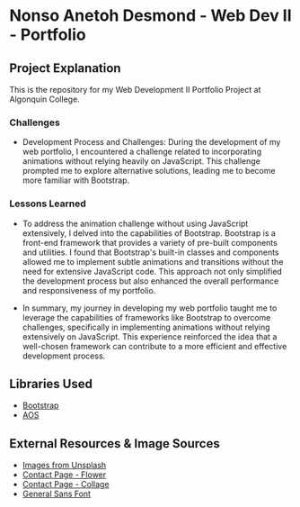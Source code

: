 # Nonso Anetoh Desmond - Web Dev II - Portfolio

## Project Explanation

This is the repository for my Web Development II Portfolio Project at Algonquin College.

### Challenges

- Development Process and Challenges:
  During the development of my web portfolio, I encountered a challenge related to incorporating animations without relying heavily on JavaScript. This challenge prompted me to explore alternative solutions, leading me to become more familiar with Bootstrap.

### Lessons Learned

- To address the animation challenge without using JavaScript extensively, I delved into the capabilities of Bootstrap. Bootstrap is a front-end framework that provides a variety of pre-built components and utilities. I found that Bootstrap's built-in classes and components allowed me to implement subtle animations and transitions without the need for extensive JavaScript code. This approach not only simplified the development process but also enhanced the overall performance and responsiveness of my portfolio.

- In summary, my journey in developing my web portfolio taught me to leverage the capabilities of frameworks like Bootstrap to overcome challenges, specifically in implementing animations without relying extensively on JavaScript. This experience reinforced the idea that a well-chosen framework can contribute to a more efficient and effective development process.

## Libraries Used

- [Bootstrap](https://getbootstrap.com/)
- [AOS](http://michalsnik.github.io/aos/)

## External Resources & Image Sources

- [Images from Unsplash](www.usplash.com)
- [Contact Page - Flower](https://unsplash.com/photos/flower-illustration-3SWQCLmxH1U)
- [Contact Page - Collage](https://www.tate.org.uk/art/art-terms/d/dada)
- [General Sans Font](https://www.fontshare.com/fonts/general-sans)
